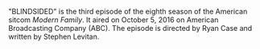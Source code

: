 "BLINDSIDED" is the third episode of the eighth season of the American sitcom _Modern Family_. It aired on October 5, 2016 on American Broadcasting Company (ABC). The episode is directed by Ryan Case and written by Stephen Levitan.
